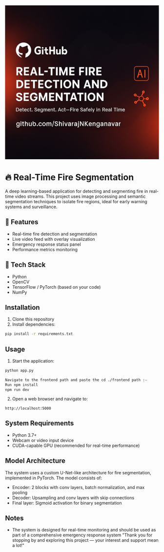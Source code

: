 <p align="center">
  <img src="assets/banner.jpg" alt="Project Banner" width="1000" />
</p>

# 🔥 Real-Time Fire Segmentation

A deep learning-based application for detecting and segmenting fire in real-time video streams. This project uses image processing and semantic segmentation techniques to isolate fire regions, ideal for early warning systems and surveillance. 

## 🚀 Features

- Real-time fire detection and segmentation
- Live video feed with overlay visualization
- Emergency response status panel
- Performance metrics monitoring

## 🧰 Tech Stack

- Python
- OpenCV
- TensorFlow / PyTorch (based on your code)
- NumPy

## Installation

1. Clone this repository
2. Install dependencies:
```bash
pip install -r requirements.txt
```

## Usage

1. Start the application:
```bash
python app.py
```

```
Navigate to the frontend path and paste the cd ./frontend path :-
Run npm install 
npm run dev
```

2. Open a web browser and navigate to:
```
http://localhost:5000
```

## System Requirements

- Python 3.7+
- Webcam or video input device
- CUDA-capable GPU (recommended for real-time performance)

## Model Architecture

The system uses a custom U-Net-like architecture for fire segmentation, implemented in PyTorch. The model consists of:
- Encoder: 2 blocks with conv layers, batch normalization, and max pooling
- Decoder: Upsampling and conv layers with skip connections
- Final layer: Sigmoid activation for binary segmentation

## Notes

- The system is designed for real-time monitoring and should be used as part of a comprehensive emergency response system
                   "Thank you for stopping by and exploring this project — your interest and support mean a lot!" 
